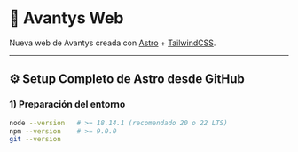 # 🚀 Avantys Web

Nueva web de Avantys creada con [Astro](https://astro.build) + [TailwindCSS](https://tailwindcss.com).

---

## ⚙️ Setup Completo de Astro desde GitHub

### 1) Preparación del entorno
```bash
node --version   # >= 18.14.1 (recomendado 20 o 22 LTS)
npm --version    # >= 9.0.0
git --version
